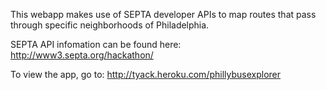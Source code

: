 This webapp makes use of SEPTA developer APIs to map routes that pass through specific neighborhoods of Philadelphia.

SEPTA API infomation can be found here: http://www3.septa.org/hackathon/

To view the app, go to: http://tyack.heroku.com/phillybusexplorer
